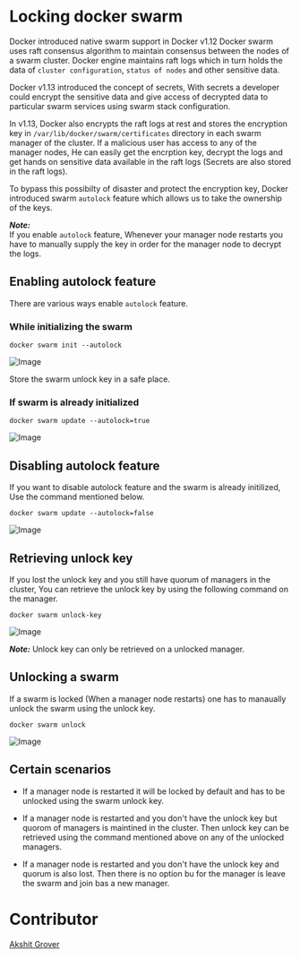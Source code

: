# Locking docker swarm

Docker introduced native swarm support in Docker v1.12
Docker swarm uses raft consensus algorithm to maintain consensus between the nodes of a swarm cluster. Docker engine maintains raft logs which in turn holds the data of `cluster configuration`, `status of nodes` and other sensitive data.

Docker v1.13 introduced the concept of secrets, With secrets a developer could encrypt the sensitive data and give access of decrypted data to particular swarm services using swarm stack configuration.

In v1.13, Docker also encrypts the raft logs at rest and stores the encryption key in `/var/lib/docker/swarm/certificates` directory in each swarm manager of the cluster. If a malicious user has access to any of the manager nodes, He can easily get the encrption key, decrypt the logs and get hands on sensitive data available in the raft logs (Secrets are also stored in the raft logs).

To bypass this possibilty of disaster and protect the encryption key, Docker introduced swarm `autolock` feature which allows us to take the ownership of the keys.

***Note:***<br/>
If you enable `autolock` feature, Whenever your manager node restarts you have to manually supply the key in order for the manager node to decrypt the logs.

## Enabling autolock feature

There are various ways enable `autolock` feature.

### While initializing the swarm

```docker
docker swarm init --autolock
```
![Image](https://github.com/nholuongut/dockerlabs/tree/master/intermediate/swarm/images/lock.png)

Store the swarm unlock key in a safe place.

### If swarm is already initialized

```
docker swarm update --autolock=true
```
![Image](https://github.com/nholuongut/dockerlabs/tree/master/swarm/images/lock2.png)

## Disabling autolock feature

If you want to disable autolock feature and the swarm is already initilized, Use the command mentioned below.

```docker
docker swarm update --autolock=false
```
![Image](https://github.com/nholuongut/dockerlabs/tree/master/swarm/images/lock3.png)

## Retrieving unlock key

If you lost the unlock key and you still have quorum of managers in the cluster, You can retrieve the unlock key by using the following command on the manager.

```docker
docker swarm unlock-key
```
![Image](https://github.com/nholuongut/dockerlabs/tree/master/swarm/images/lock4.png)

***Note:***
Unlock key can only be retrieved on a unlocked manager.

## Unlocking a swarm

If a swarm is locked (When a manager node restarts) one has to manaually unlock the swarm using the unlock key.

```docker
docker swarm unlock
```
![Image](https://github.com/nholuongut/dockerlabs/tree/master/swarm/images/lock5.png)

## Certain scenarios

* If a manager node is restarted it will be locked by default and has to be unlocked using the swarm unlock key.

* If a manager node is restarted and you don't have the unlock key but quorom of managers is maintined in the cluster. Then unlock key can be retrieved using the command mentioned above on any of the unlocked managers.

* If a manager node is restarted and you don't have the unlock key and quorum is also lost. Then there is no option bu for the manager is leave the swarm and join bas a new manager.

# Contributor

[Akshit Grover](https://github.com/akshitgrover)
